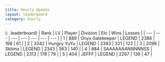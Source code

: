 ```yaml
---
title: Hourly Update
layout: leaderboard
category: hourly
---
```


{: .leaderboard}
| Rank | LV | Player | Division | Elo | Wins | Losses |
| --- | --- | --- | --- | --- | --- | --- |
| <span data-change="0">1</span> | 889 | <span title="ID: 402846">Onyx Gatekeeper</span> | LEGEND | <span data-change="0">2386</span> | <span data-change="0">198</span> | <span data-change="0">61</span> |
| <span data-change="0">2</span> | 3342 | <span title="ID: 164871">Hungry YuYu</span> | LEGEND | <span data-change="0">2383</span> | <span data-change="0">321</span> | <span data-change="0">122</span> |
| <span data-change="0">3</span> | 2098 | <span title="ID: 353063">Sktima</span> | LEGEND | <span data-change="10">2343</span> | <span data-change="4">363</span> | <span data-change="1">140</span> |
| <span data-change="0">4</span> | 884 | <span title="ID: 174294">SAAAAAAANNNNNSS</span> | LEGEND | <span data-change="0">2313</span> | <span data-change="0">178</span> | <span data-change="0">79</span> |
| <span data-change="0">5</span> | 404 | <span title="ID: 488585">JEFFF</span> | LEGEND | <span data-change="0">2267</span> | <span data-change="0">139</span> | <span data-change="0">47</span> |